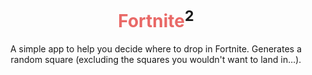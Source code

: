 <div style="text-align: center;">
  <h1><span style="color: #E96967">Fortnite</span><sup>2</sup> <br /></h1>
  A simple app to help you decide where to drop in Fortnite. Generates a random square (excluding the squares you wouldn't want to land in...).
</div>
